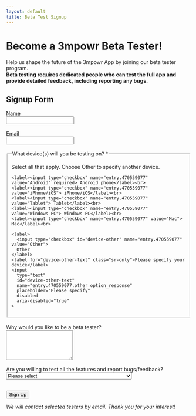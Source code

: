 ```yaml
---
layout: default
title: Beta Test Signup
---
```


# Become a 3mpowr Beta Tester!

Help us shape the future of the 3mpowr App by joining our beta tester program.  
**Beta testing requires dedicated people who can test the full app and provide detailed feedback, including reporting any bugs.**

## Signup Form

<form action="https://docs.google.com/forms/d/e/1FAIpQLScY599ZYJtpRakd421ADGZumejk2WjmbVvpUknw2uHAzTNx9A/formResponse" method="POST" target="_blank" novalidate>
  <div>
    <label for="beta-name">Name</label><br>
    <input id="beta-name" type="text" name="entry.2048050345" autocomplete="name" required>
  </div>
  <br>

  <div>
    <label for="beta-email">Email</label><br>
    <input id="beta-email" type="email" name="entry.2128873790" autocomplete="email" inputmode="email" required>
  </div>
  <br>

  <fieldset aria-describedby="devices-hint">
    <legend>What device(s) will you be testing on? <span aria-hidden="true">*</span></legend>
    <p id="devices-hint" class="sr-only">Select all that apply. Choose Other to specify another device.</p>

    <label><input type="checkbox" name="entry.470559077" value="Android" required> Android phone</label><br>
    <label><input type="checkbox" name="entry.470559077" value="iPhone/iOS"> iPhone/iOS</label><br>
    <label><input type="checkbox" name="entry.470559077" value="Tablet"> Tablet</label><br>
    <label><input type="checkbox" name="entry.470559077" value="Windows PC"> Windows PC</label><br>
    <label><input type="checkbox" name="entry.470559077" value="Mac"> Mac</label><br>

    <label>
      <input type="checkbox" id="device-other" name="entry.470559077" value="Other">
      Other
    </label>
    <label for="device-other-text" class="sr-only">Please specify your device</label>
    <input
      type="text"
      id="device-other-text"
      name="entry.470559077.other_option_response"
      placeholder="Please specify"
      disabled
      aria-disabled="true"
    >
  </fieldset>
  <br>

  <div>
    <label for="beta-reason">Why would you like to be a beta tester?</label><br>
    <textarea id="beta-reason" name="entry.1434274983" rows="5"></textarea>
  </div>
  <br>

  <div>
    <label for="beta-willing">Are you willing to test all the features and report bugs/feedback?</label><br>
    <select id="beta-willing" name="entry.617838265" required>
      <option value="">Please select</option>
      <option value="Yes">Yes, I am dedicated to testing and providing feedback.</option>
      <option value="No">No, I may not be able to test everything.</option>
    </select>
  </div>
  <br>

  <button type="submit">Sign Up</button>
</form>

<script>
  (function () {
    const otherCb = document.getElementById('device-other');
    const otherText = document.getElementById('device-other-text');
    if (otherCb && otherText) {
      const sync = () => {
        const on = otherCb.checked;
        otherText.disabled = !on;
        otherText.setAttribute('aria-disabled', String(!on));
        if (!on) otherText.value = '';
      };
      otherCb.addEventListener('change', sync);
      sync();
    }
  })();
</script>

*We will contact selected testers by email. Thank you for your interest!*
